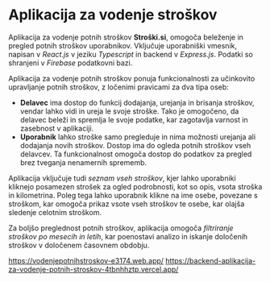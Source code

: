 # Aplikacija za vodenje stroškov

Aplikacija za vodenje potnih stroškov **Stroški.si**, omogoča beleženje in pregled potnih stroškov uporabnikov. Vključuje uporabniški vmesnik, napisan v *React.js* v jeziku *Typescript* in backend v *Express.js*. Podatki so shranjeni v *Firebase* podatkovni bazi.

Aplikacija za vodenje potnih stroškov ponuja funkcionalnosti za učinkovito upravljanje potnih stroškov, z ločenimi pravicami za dva tipa oseb:

- **Delavec** ima dostop do funkcij dodajanja, urejanja in brisanja stroškov, vendar lahko vidi in ureja le svoje stroške. Tako je omogočeno, da delavec beleži in spremlja le svoje podatke, kar zagotavlja varnost in zasebnost v aplikaciji.
- **Uporabnik** lahko stroške samo pregleduje in nima možnosti urejanja ali dodajanja novih stroškov. Dostop ima do ogleda potnih stroškov vseh delavcev. Ta funkcionalnost omogoča dostop do podatkov za pregled brez tveganja nenamernih sprememb.

Aplikacija vključuje tudi *seznam vseh stroškov*, kjer lahko uporabniki kliknejo posamezen strošek za ogled podrobnosti, kot so opis, vsota stroška in kilometrina. Poleg tega lahko uporabnik klikne na ime osebe, povezane s stroškom, kar omogoča prikaz vsote vseh stroškov te osebe, kar olajša sledenje celotnim stroškom.

Za boljšo preglednost potnih stroškov, aplikacija omogoča *filtriranje stroškov po mesecih in letih*, kar poenostavi analizo in iskanje določenih stroškov v določenem časovnem obdobju.

https://vodenjepotnihstroskov-e3174.web.app/
https://backend-aplikacija-za-vodenje-potnih-stroskov-4tbnhhztp.vercel.app/